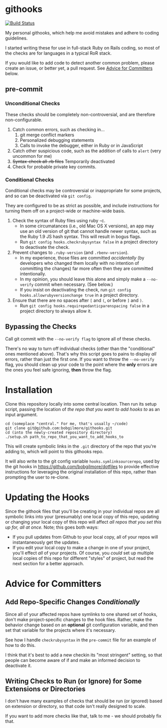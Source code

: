 githooks
========
[![Build Status](https://travis-ci.org/bobgilmore/githooks.svg?branch=master)](https://travis-ci.org/bobgilmore/githooks)

My personal githooks, which help me avoid mistakes and adhere to  coding guidelines.

I started writing these for use in full-stack Ruby on Rails coding, so most of the checks are for languages in a typical RoR stack.

If you would like to add code to detect another common problem, please create an issue, or better yet, a pull request.  See [Advice for Committers](#advice-for-committers) below.

pre-commit
----------
### Unconditional Checks ###
These checks should be completely non-controversial, and are therefore non-configurable.

1. Catch common errors, such as checking in...
    1. git merge conflict markers
    2. Personalized debugging statements
    3. Calls to invoke the debugger, either in Ruby or in JavaScript
2. Catch other suspicious code, such as the addition of calls to `alert` (very uncommon for me)
3. ~~Syntax-check all .rb files~~ Temporarily deactivated
4. Check for probable private key commits.

### Conditional Checks ###
Conditional checks may be controversial or inappropriate for some projects, and so can be deactivated via `git config`.

They are configured to be as strict as possible, and include instructions for turning them off on a project-wide or machine-wide basis.

1. Check the syntax of Ruby files using ruby -c.
    * In some circumatances (i.e., old Mac OS X versions), an app may use an old version of git that cannot handle newer syntax, such as the Ruby 1.9 JS hash syntax.  This will result in bogus flags.
    * Run `git config hooks.checkrubysyntax false` in a project directory to deactivate the check.
2. Prevent changes to `.ruby-version` (and `.rbenv-version`).  
    * In my experience, those files are committed *accidentally* (by developers who changed them locally with no intention of committing the changes) far more often then they are committed intentionally.
    * In my opinion, you should leave this alone and simply make a `--no-verify` commit when necessary. (See below.)
    * If you insist on deactivating the check, run `git config hooks.allowrubyversionchange true` in a project directory.
3. Ensure that there are no spaces after `[` and `(`, or before `]` and `)`.
    * Run `git config hooks.requirepedanticparenspacing false` in a project directory to always allow it.

Bypassing the Checks
--------------------
Call git commit with the `--no-verify flag` to ignore all of these checks.

There's no way to turn off individual checks (other than the "conditional" ones mentioned above).  That's why this script goes to pains to display *all* errors, rather than just the first one.  If you want to throw the `--no-verify` flag, you should clean up your code to the point where the **only** errors are the ones you feel safe ignoring, **then** throw the flag.

Installation
============
Clone this repository locally into some central location.  Then run its setup script, passing the location of *the repo that you want to add hooks to* as an input argument.
    
    cd (someplace "central." For me, that's usually ~/code)
    git clone git@github.com:bobgilmore/githooks.git
    cd (into the newly-created repository directory)
    ./setup.sh path_to_repo_that_you_want_to_add_hooks_to

This will create symbolic links in the `.git` directory of the repo that you're adding to, which will point to this githooks repo.  

It will also write to the git config variable `hooks.symlinksourcerepo`, used by the git hooks in https://github.com/bobgilmore/dotfiles to provide effective instructions for leveraging the original installation of this repo, rather than prompting the user to re-clone.

Updating the Hooks
==================
Since the githook files that you'll be creating in your individual repos are all symbolic links into your (presumably) one local copy of this repo, updating or changing your local copy of this repo will affect *all repos that you set this up for, all at once.*  Note; this goes both ways:

- If you pull updates from Github to your local copy, all of your repos will instantaneously get the updates.
- If you edit your local copy to make a change in one of your project, you'll effect *all* of your projects.  Of course, you *could* set up multiple local copies of this repo for different "styles" of project, but read the next section for a better approach.

Advice for Committers
======================

Add Repo-Specific Changes *Conditionally*
---------
Since all of your affected repos have symlinks to one shared set of hooks, don't make project-specific changes to the hook files.  Rather, make the behavior change based on an **optional** git configuration variable, and then set that variable for the projects where it's necessary.

See how I handle `checkrubysyntax` in the `pre-commit` file for an example of how to do this.

I think that it's best to add a new checkin its "most stringent" setting, so that people can become aware of if and make an informed decision to deactivate it.

Writing Checks to Run (or Ignore) for Some Extensions or Directories
---------
I don't have many examples of checks that should be run (or ignored) based on extension or directory, so that code isn't really designed to scale.

If you want to add more checks like that, talk to me - we should probably fix that.
